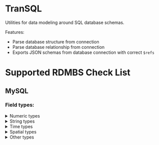 # TranSQL

Utilities for data modeling around SQL database schemas.

Features:

- Parse database structure from connection
- Parse database relationship from connection
- Exports JSON schemas from database connection with correct `$refs`

# Supported RDMBS Check List

## MySQL

### Field types:

<details><summary>Numeric types</summary>
<p>

- [x] float
- [x] double
- [x] tinyint
- [x] smallint
- [x] mediumint
- [x] int
- [x] bigint
- [x] decimal

</p>
</details>

<details><summary>String types</summary>
<p>

- [x] char
- [x] varchar
- [x] enum
- [x] set
- [x] tinytext
- [x] text
- [x] mediumtext
- [x] longtext

</p>
</details>

<details><summary>Time types</summary>
<p>

- [x] date
- [x] time
- [x] datetime
- [x] timestamp
- [x] year

</p>
</details>

<details><summary>Spatial types</summary>
<p>

- [ ] geometry
- [ ] point
- [ ] linestring
- [ ] polygon
- [ ] geometrycollection
- [ ] multilinestring
- [ ] multipoint
- [ ] multipolygon

</p>
</details>

<details><summary>Other types</summary>
<p>

- [ ] json
- [ ] bit
- [x] tinyblob
- [x] mediumblob
- [x] blob
- [x] longblob

</p>
</details>
